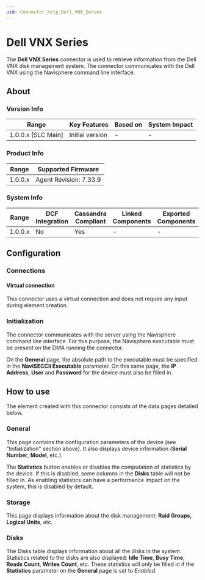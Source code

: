 ```yaml
---
uid: Connector_help_Dell_VNX_Series
---
```


# Dell VNX Series

The **Dell VNX Series** connector is used to retrieve information from the Dell VNX disk management system. The connector communicates with the Dell VNX using the Navisphere command line interface.

## About

### Version Info

| **Range**            | **Key Features** | **Based on** | **System Impact** |
|----------------------|------------------|--------------|-------------------|
| 1.0.0.x \[SLC Main\] | Initial version  | \-           | \-                |

### Product Info

| **Range** | **Supported Firmware** |
|-----------|------------------------|
| 1.0.0.x   | Agent Revision: 7.33.9 |

### System Info

| **Range** | **DCF Integration** | **Cassandra Compliant** | **Linked Components** | **Exported Components** |
|-----------|---------------------|-------------------------|-----------------------|-------------------------|
| 1.0.0.x   | No                  | Yes                     | \-                    | \-                      |

## Configuration

### Connections

#### Virtual connection

This connector uses a virtual connection and does not require any input during element creation.

### Initialization

The connector communicates with the server using the Navisphere command line interface. For this purpose, the Navisphere executable must be present on the DMA running the connector.

On the **General** page, the absolute path to the executable must be specified in the **NaviSECCli Executable** parameter. On this same page, the **IP Address**, **User** and **Password** for the device must also be filled in.

## How to use

The element created with this connector consists of the data pages detailed below.

### General

This page contains the configuration parameters of the device (see "Initialization" section above). It also displays device information (**Serial Number**, **Model**, etc.).

The **Statistics** button enables or disables the computation of statistics by the device. If this is disabled, some columns in the **Disks** table will not be filled in. As enabling statistics can have a performance impact on the system, this is disabled by default.

### Storage

This page displays information about the disk management: **Raid Groups,** **Logical Units**, etc.

### Disks

The Disks table displays information about all the disks in the system. Statistics related to the disks are also displayed: **Idle Time**, **Busy Time**, **Reads Count**, **Writes Count**, etc. These statistics will only be filled in if the **Statistics** parameter on the **General** page is set to *Enabled*.
